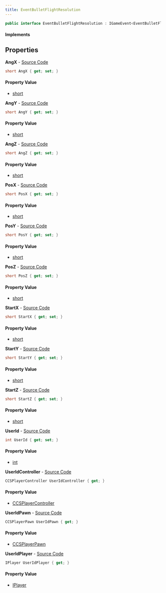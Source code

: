 ```yaml
---
title: EventBulletFlightResolution
---
```


```csharp
public interface EventBulletFlightResolution : IGameEvent<EventBulletFlightResolution>
```

#### Implements

## Properties

**AngX** - [Source Code](https://github.com/swiftly-solution/swiftlys2/blob/main/managed/src/SwiftlyS2.Generated/GameEvents/Interfaces/EventBulletFlightResolution.cs#L57)

```csharp
short AngX { get; set; }
```

#### Property Value

- [short](https://learn.microsoft.com/dotnet/api/system.int16)

**AngY** - [Source Code](https://github.com/swiftly-solution/swiftlys2/blob/main/managed/src/SwiftlyS2.Generated/GameEvents/Interfaces/EventBulletFlightResolution.cs#L62)

```csharp
short AngY { get; set; }
```

#### Property Value

- [short](https://learn.microsoft.com/dotnet/api/system.int16)

**AngZ** - [Source Code](https://github.com/swiftly-solution/swiftlys2/blob/main/managed/src/SwiftlyS2.Generated/GameEvents/Interfaces/EventBulletFlightResolution.cs#L67)

```csharp
short AngZ { get; set; }
```

#### Property Value

- [short](https://learn.microsoft.com/dotnet/api/system.int16)

**PosX** - [Source Code](https://github.com/swiftly-solution/swiftlys2/blob/main/managed/src/SwiftlyS2.Generated/GameEvents/Interfaces/EventBulletFlightResolution.cs#L42)

```csharp
short PosX { get; set; }
```

#### Property Value

- [short](https://learn.microsoft.com/dotnet/api/system.int16)

**PosY** - [Source Code](https://github.com/swiftly-solution/swiftlys2/blob/main/managed/src/SwiftlyS2.Generated/GameEvents/Interfaces/EventBulletFlightResolution.cs#L47)

```csharp
short PosY { get; set; }
```

#### Property Value

- [short](https://learn.microsoft.com/dotnet/api/system.int16)

**PosZ** - [Source Code](https://github.com/swiftly-solution/swiftlys2/blob/main/managed/src/SwiftlyS2.Generated/GameEvents/Interfaces/EventBulletFlightResolution.cs#L52)

```csharp
short PosZ { get; set; }
```

#### Property Value

- [short](https://learn.microsoft.com/dotnet/api/system.int16)

**StartX** - [Source Code](https://github.com/swiftly-solution/swiftlys2/blob/main/managed/src/SwiftlyS2.Generated/GameEvents/Interfaces/EventBulletFlightResolution.cs#L72)

```csharp
short StartX { get; set; }
```

#### Property Value

- [short](https://learn.microsoft.com/dotnet/api/system.int16)

**StartY** - [Source Code](https://github.com/swiftly-solution/swiftlys2/blob/main/managed/src/SwiftlyS2.Generated/GameEvents/Interfaces/EventBulletFlightResolution.cs#L77)

```csharp
short StartY { get; set; }
```

#### Property Value

- [short](https://learn.microsoft.com/dotnet/api/system.int16)

**StartZ** - [Source Code](https://github.com/swiftly-solution/swiftlys2/blob/main/managed/src/SwiftlyS2.Generated/GameEvents/Interfaces/EventBulletFlightResolution.cs#L82)

```csharp
short StartZ { get; set; }
```

#### Property Value

- [short](https://learn.microsoft.com/dotnet/api/system.int16)

**UserId** - [Source Code](https://github.com/swiftly-solution/swiftlys2/blob/main/managed/src/SwiftlyS2.Generated/GameEvents/Interfaces/EventBulletFlightResolution.cs#L37)

```csharp
int UserId { get; set; }
```

#### Property Value

- [int](https://learn.microsoft.com/dotnet/api/system.int32)

**UserIdController** - [Source Code](https://github.com/swiftly-solution/swiftlys2/blob/main/managed/src/SwiftlyS2.Generated/GameEvents/Interfaces/EventBulletFlightResolution.cs#L22)

```csharp
CCSPlayerController UserIdController { get; }
```

#### Property Value

- [CCSPlayerController](/docs/api/shared/schemadefinitions/ccsplayercontroller)

**UserIdPawn** - [Source Code](https://github.com/swiftly-solution/swiftlys2/blob/main/managed/src/SwiftlyS2.Generated/GameEvents/Interfaces/EventBulletFlightResolution.cs#L28)

```csharp
CCSPlayerPawn UserIdPawn { get; }
```

#### Property Value

- [CCSPlayerPawn](/docs/api/shared/schemadefinitions/ccsplayerpawn)

**UserIdPlayer** - [Source Code](https://github.com/swiftly-solution/swiftlys2/blob/main/managed/src/SwiftlyS2.Generated/GameEvents/Interfaces/EventBulletFlightResolution.cs#L31)

```csharp
IPlayer UserIdPlayer { get; }
```

#### Property Value

- [IPlayer](/docs/api/shared/players/iplayer)

